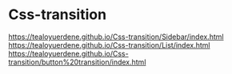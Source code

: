 # Css-transition
https://tealoyuerdene.github.io/Css-transition/Sidebar/index.html
https://tealoyuerdene.github.io/Css-transition/List/index.html
https://tealoyuerdene.github.io/Css-transition/button%20transition/index.html
